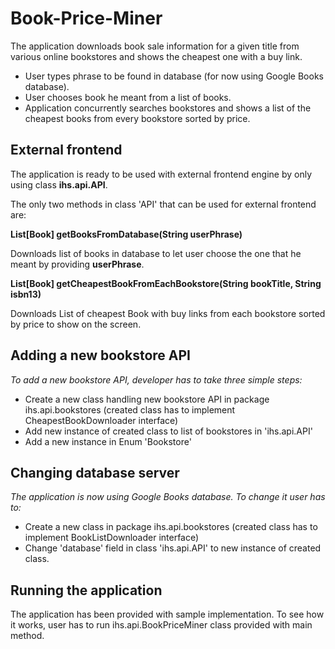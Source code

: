 # Book-Price-Miner
The application downloads book sale information for a given title from various online bookstores and shows the cheapest one with a buy link.
* User types phrase to be found in database (for now using Google Books database).
* User chooses book he meant from a list of books.
* Application concurrently searches bookstores and shows a list of the cheapest books from every bookstore sorted by price.

## External frontend
The application is ready to be used with external frontend engine by only using class **ihs.api.API**.

The only two methods in class 'API' that can be used for external frontend are:

**List[Book] getBooksFromDatabase(String userPhrase)**
  
Downloads list of books in database to let user choose the one that he meant by providing **userPhrase**.

**List[Book] getCheapestBookFromEachBookstore(String bookTitle, String isbn13)**
  
Downloads List of cheapest Book with buy links from each bookstore sorted by price to show on the screen.
  
## Adding a new bookstore API
*To add a new bookstore API, developer has to take three simple steps:*
* Create a new class handling new bookstore API in package ihs.api.bookstores 
(created class has to implement CheapestBookDownloader interface)
* Add new instance of created class to list of bookstores in 'ihs.api.API'
* Add a new instance in Enum 'Bookstore'

## Changing database server
*The application is now using Google Books database. To change it user has to:*
* Create a new class in package ihs.api.bookstores 
(created class has to implement BookListDownloader interface)
* Change 'database' field in class 'ihs.api.API' to new instance of created class.

## Running the application
The application has been provided with sample implementation.
To see how it works, user has to run ihs.api.BookPriceMiner class provided with main method.
